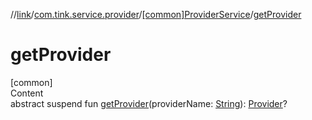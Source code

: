 //[link](../../index.md)/[com.tink.service.provider](../index.md)/[[common]ProviderService](index.md)/[getProvider](get-provider.md)



# getProvider  
[common]  
Content  
abstract suspend fun [getProvider](get-provider.md)(providerName: [String](https://kotlinlang.org/api/latest/jvm/stdlib/kotlin/-string/index.html)): [Provider](../../com.tink.model.provider/[common]-provider/index.md)?  



